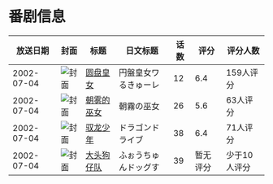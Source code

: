 # 番剧信息

|放送日期|封面|标题|日文标题|话数|评分|评分人数|
|---|---|---|---|---|---|---|
|2002-07-04|![封面](https://lain.bgm.tv/pic/cover/c/6d/e4/4383_jZUlF.jpg)|[圆盘皇女](https://bangumi.tv/subject/4383)|円盤皇女ワるきゅーレ|12|6.4|159人评分|
|2002-07-04|![封面](https://lain.bgm.tv/pic/cover/c/5d/ac/12786_Iji2d.jpg)|[朝雾的巫女](https://bangumi.tv/subject/12786)|朝霧の巫女|26|5.6|63人评分|
|2002-07-04|![封面](https://lain.bgm.tv/pic/cover/c/6a/1c/21713_j66K9.jpg)|[驭龙少年](https://bangumi.tv/subject/21713)|ドラゴンドライブ|38|6.4|71人评分|
|2002-07-04|![封面](https://lain.bgm.tv/pic/cover/c/02/2f/121508_3FnRR.jpg)|[大头狗仔队](https://bangumi.tv/subject/121508)|ふぉうちゅんドッグす|39|暂无评分|少于10人评分|
